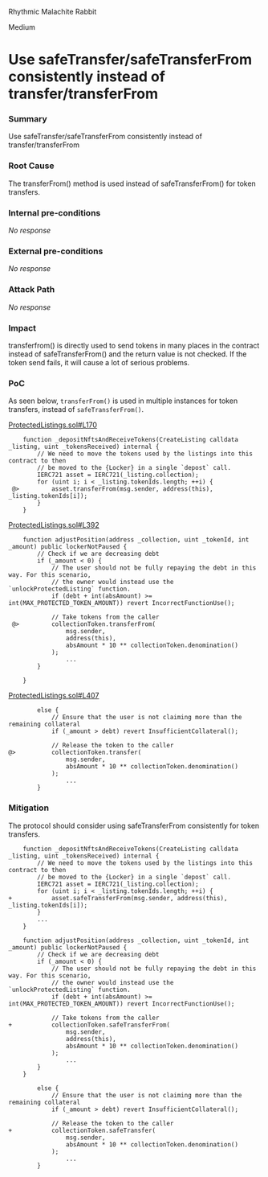 Rhythmic Malachite Rabbit

Medium

# Use safeTransfer/safeTransferFrom consistently instead of transfer/transferFrom

### Summary

Use safeTransfer/safeTransferFrom consistently instead of transfer/transferFrom

### Root Cause

The transferFrom() method is used instead of safeTransferFrom() for token transfers.

### Internal pre-conditions

_No response_

### External pre-conditions

_No response_

### Attack Path

_No response_

### Impact

transferfrom() is directly used to send tokens in many places in the contract instead of safeTransferFrom() and the return value is not checked. If the token send fails, it will cause a lot of serious problems.

### PoC

As seen below, `transferFrom()` is used in multiple instances for token transfers, instead of `safeTransferFrom()`.

[ProtectedListings.sol#L170](https://github.com/sherlock-audit/2024-08-flayer/blob/0ec252cf9ef0f3470191dcf8318f6835f5ef688c/flayer/src/contracts/ProtectedListings.sol#L170)

```solidity
    function _depositNftsAndReceiveTokens(CreateListing calldata _listing, uint _tokensReceived) internal {
        // We need to move the tokens used by the listings into this contract to then
        // be moved to the {Locker} in a single `depost` call.
        IERC721 asset = IERC721(_listing.collection);
        for (uint i; i < _listing.tokenIds.length; ++i) {
 @>         asset.transferFrom(msg.sender, address(this), _listing.tokenIds[i]);
        }
    }
```

[ProtectedListings.sol#L392](https://github.com/sherlock-audit/2024-08-flayer/blob/0ec252cf9ef0f3470191dcf8318f6835f5ef688c/flayer/src/contracts/ProtectedListings.sol#L392)

```solidity
    function adjustPosition(address _collection, uint _tokenId, int _amount) public lockerNotPaused {
        // Check if we are decreasing debt
        if (_amount < 0) {
            // The user should not be fully repaying the debt in this way. For this scenario,
            // the owner would instead use the `unlockProtectedListing` function.
            if (debt + int(absAmount) >= int(MAX_PROTECTED_TOKEN_AMOUNT)) revert IncorrectFunctionUse();

            // Take tokens from the caller
 @>         collectionToken.transferFrom(
                msg.sender,
                address(this),
                absAmount * 10 ** collectionToken.denomination()
            );
                ...
        }

    }
```
[ProtectedListings.sol#L407](https://github.com/sherlock-audit/2024-08-flayer/blob/0ec252cf9ef0f3470191dcf8318f6835f5ef688c/flayer/src/contracts/ProtectedListings.sol#L407)
```solidity
        else {
            // Ensure that the user is not claiming more than the remaining collateral
            if (_amount > debt) revert InsufficientCollateral();

            // Release the token to the caller
@>          collectionToken.transfer(
                msg.sender,
                absAmount * 10 ** collectionToken.denomination()
            );
                ...   
        }
```

### Mitigation

The protocol should consider using safeTransferFrom consistently for token transfers.
```solidity
    function _depositNftsAndReceiveTokens(CreateListing calldata _listing, uint _tokensReceived) internal {
        // We need to move the tokens used by the listings into this contract to then
        // be moved to the {Locker} in a single `depost` call.
        IERC721 asset = IERC721(_listing.collection);
        for (uint i; i < _listing.tokenIds.length; ++i) {
+           asset.safeTransferFrom(msg.sender, address(this), _listing.tokenIds[i]);
        }
        ...
    }
```

```solidity
    function adjustPosition(address _collection, uint _tokenId, int _amount) public lockerNotPaused {
        // Check if we are decreasing debt
        if (_amount < 0) {
            // The user should not be fully repaying the debt in this way. For this scenario,
            // the owner would instead use the `unlockProtectedListing` function.
            if (debt + int(absAmount) >= int(MAX_PROTECTED_TOKEN_AMOUNT)) revert IncorrectFunctionUse();

            // Take tokens from the caller
+           collectionToken.safeTransferFrom(
                msg.sender,
                address(this),
                absAmount * 10 ** collectionToken.denomination()
            );
                ...
        }
    }
```

```solidity
        else {
            // Ensure that the user is not claiming more than the remaining collateral
            if (_amount > debt) revert InsufficientCollateral();

            // Release the token to the caller
+           collectionToken.safeTransfer(
                msg.sender,
                absAmount * 10 ** collectionToken.denomination()
            );
                ...   
        }
```